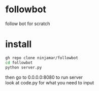 # followbot
follow bot for scratch
<br>
# install
```bash
gh repo clone ninjamar/followbot
cd followbot
python server.py 
```
then go to 0.0.0.0:8080 to run server
<br>
look at code.py for what you need to input
